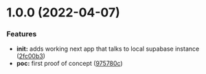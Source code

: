 # 1.0.0 (2022-04-07)


### Features

* **init:** adds working next app that talks to local supabase instance ([2fc00b3](https://github.com/technologiestiftung/qtrees-frontend/commit/2fc00b382d4e10f3d16770eaa8bdf18922b77c14))
* **poc:** first proof of concept ([975780c](https://github.com/technologiestiftung/qtrees-frontend/commit/975780c10abfa379c7acf58cf35151a9c1b55e18))
